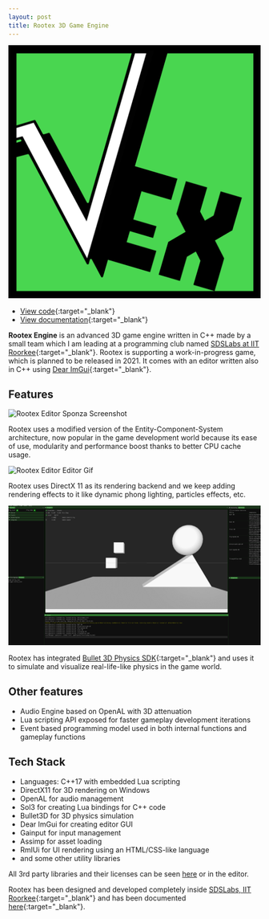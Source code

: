 ```yaml
---
layout: post
title: Rootex 3D Game Engine
---
```


<img src="/assets/rootex.png">

* [View code](https://github.com/sdslabs/Rootex){:target="_blank"}
* [View documentation](https://rootex.readthedocs.io/){:target="_blank"}

**Rootex Engine** is an advanced 3D game engine written in C++ made by a small team which I am leading at a programming club named [SDSLabs at IIT Roorkee](https://sdslabs.co/){:target="_blank"}. Rootex is supporting a work-in-progress game, which is planned to be released in 2021. It comes with an editor written also in C++ using [Dear ImGui](https://github.com/ocornut/imgui){:target="_blank"}.

## Features

![Rootex Editor Sponza Screenshot](/assets/rootex_editor_sponza.png)

Rootex uses a modified version of the Entity-Component-System architecture, now popular in the game development world because its ease of use, modularity and performance boost thanks to better CPU cache usage.

![Rootex Editor Editor Gif](/assets/rootex_editor_gif.gif)

Rootex uses DirectX 11 as its rendering backend and we keep adding rendering effects to it like dynamic phong lighting, particles effects, etc.

![Rootex Editor Physics Gif](/assets/rootex_physics_gif.gif)

Rootex has integrated [Bullet 3D Physics SDK](https://github.com/bulletphysics/bullet3){:target="_blank"} and uses it to simulate and visualize real-life-like physics in the game world.

## Other features

* Audio Engine based on OpenAL with 3D attenuation
* Lua scripting API exposed for faster gameplay development iterations
* Event based programming model used in both internal functions and gameplay functions

## Tech Stack

* Languages: C++17 with embedded Lua scripting
* DirectX11 for 3D rendering on Windows
* OpenAL for audio management
* Sol3 for creating Lua bindings for C++ code
* Bullet3D for 3D physics simulation
* Dear ImGui for creating editor GUI
* Gainput for input management
* Assimp for asset loading
* RmlUi for UI rendering using an HTML/CSS-like language
* and some other utility libraries

All 3rd party libraries and their licenses can be seen [here](https://github.com/sdslabs/Rootex/tree/master/rootex/vendor) or in the editor.

Rootex has been designed and developed completely inside [SDSLabs, IIT Roorkee](https://sdslabs.co/){:target="_blank"} and has been documented [here](https://rootex.readthedocs.io/){:target="_blank"}.
